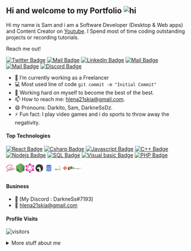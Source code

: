 ## Hi and welcome to my Portfolio <img src="https://user-images.githubusercontent.com/1303154/88677602-1635ba80-d120-11ea-84d8-d263ba5fc3c0.gif" width="28px" alt="hi">

Hi my name is Sam and i am a Software Developer (Desktop & Web apps) and Content Creator on [Youtube](https://youtube.com/coderone). I Spend most of time coding outstanding projects or recording tutorials.

Reach me out!

[![Twitter Badge](https://img.shields.io/badge/-@MyTwitter-1ca0f1?style=flat&labelColor=1ca0f1&logo=twitter&logoColor=white&link=https://twitter.com/DarkneSsDz)](https://twitter.com/DarkneSsDz) [![Mail Badge](https://img.shields.io/badge/-MyYoutubeChannel-e74c3c?style=flat&labelColor=e74c3c&logo=youtube&logoColor=white)](https://www.youtube.com/channel/UC6xAHhFeCdJ2IveUptYVBVw/videos) [![Linkedin Badge](https://img.shields.io/badge/-MyLinkedIn-0e76a8?style=flat&labelColor=0e76a8&logo=linkedin&logoColor=white)](https://www.linkedin.com/in/DarkneSsDz/) [![Mail Badge](https://img.shields.io/badge/-@MyInstagram-e84393?style=flat&labelColor=e84393&logo=instagram&logoColor=white)](https://instagram.com/DarkneSsDz) [![Mail Badge](https://img.shields.io/badge/-MyEmail-c0392b?style=flat&labelColor=c0392b&logo=gmail&logoColor=white)](mailto:hlena21skia@gmail.com) [![Discord Badge](https://img.shields.io/badge/-Discord-590F93?style=flat&labelColor=7E27C3&logo=discord&logoColor=white)](https://discord.gg/hVVxQTVkbx)

<!-- TODO: Add last video link -->

- 🔭 I’m currently working as a Freelancer
- :computer: Most used line of code `git commit -m "Initial Commit"`
- 🤔 Working hard on myself to become the best of the best.
- 📫 How to reach me: hlena21skia@gmail.com.
- 😄 Pronouns: Darkito, Sam, DarkneSsDz.
- ⚡ Fun fact: I play video games and i do sports to throw away the negativity.

#### Top Technologies

<!-- TODO: Make technologies links takes you to repositories -->

[![React Badge](https://img.shields.io/badge/-React-61DBFB?style=for-the-badge&labelColor=black&logo=react&logoColor=61DBFB)](#) [![Csharp Badge](https://img.shields.io/badge/-csharp-61DBFB?style=for-the-badge&labelColor=black&logo=csharp&logoColor=61DBFB)](#) [![Javascript Badge](https://img.shields.io/badge/-Javascript-F0DB4F?style=for-the-badge&labelColor=black&logo=javascript&logoColor=F0DB4F)](#) [![C++ Badge](https://img.shields.io/badge/-c++-007acc?style=for-the-badge&labelColor=black&logo=cplusplus&logoColor=007acc)](#) [![Nodejs Badge](https://img.shields.io/badge/-Nodejs-3C873A?style=for-the-badge&labelColor=black&logo=node.js&logoColor=3C873A)](#) [![SQL Badge](https://img.shields.io/badge/-Mysql-e535ab?style=for-the-badge&labelColor=black&logo=node.js&logoColor=e535ab)](#) [![Visual basic Badge](https://img.shields.io/badge/-visualbasic-e535ab?style=for-the-badge&labelColor=black&logo=node.js&logoColor=orange)](#) [![PHP Badge](https://img.shields.io/badge/-PHP-AD9DB9?style=for-the-badge&labelColor=black&logo=node.js&logoColor=white)](#)


<img align="left" alt="Sass" width="26px" src="https://raw.githubusercontent.com/github/explore/80688e429a7d4ef2fca1e82350fe8e3517d3494d/topics/sass/sass.png" />

<img align="left" alt="Node.js" width="26px" src="https://raw.githubusercontent.com/github/explore/80688e429a7d4ef2fca1e82350fe8e3517d3494d/topics/nodejs/nodejs.png" />

<img align="left" alt="GraphQL" width="26px" src="https://raw.githubusercontent.com/github/explore/80688e429a7d4ef2fca1e82350fe8e3517d3494d/topics/graphql/graphql.png" />

<img align="left" alt="Deno" width="26px" src="https://raw.githubusercontent.com/github/explore/361e2821e2dea67711cde99c9c40ed357061cf27/topics/deno/deno.png" />

<img align="left" alt="SQL" width="26px" src="https://raw.githubusercontent.com/github/explore/80688e429a7d4ef2fca1e82350fe8e3517d3494d/topics/sql/sql.png" />

<img align="left" alt="MySQL" width="26px" src="https://raw.githubusercontent.com/github/explore/80688e429a7d4ef2fca1e82350fe8e3517d3494d/topics/mysql/mysql.png" />

<img align="left" alt="Git" width="26px" src="https://raw.githubusercontent.com/github/explore/80688e429a7d4ef2fca1e82350fe8e3517d3494d/topics/git/git.png" />

<img align="left" alt="MongoDB" width="26px" src="https://raw.githubusercontent.com/github/explore/80688e429a7d4ef2fca1e82350fe8e3517d3494d/topics/mongodb/mongodb.png" />

<br />
<br />

#### Business
- :paperclip: [My Discord : DarkneSs#7193]
- :email: hlena21skia@gmail.com


#### Profile Visits 

![visitors](https://visitor-badge.glitch.me/badge?page_id=ipenywis.ipenywis)

<details>
<summary>
  More stuff about me
</summary>

<br >

I love sharing knowledge and putting tutorials, courses and posts together for helping other developers, and tjat's why CoderOne Youtube Channel exists!

#### What is CoderOne?

CoderOne is a youtube channel for learning Web/Mobile development, coding and design. Including new technologies and frameworks and anything really related to development world.

#### Coding Stats

<!--START_SECTION:waka-->
```text
JavaScript   15 hrs 41 mins  ████████████████████▓░░░░   82.29 % 
HTML         1 hr 50 mins    ██▒░░░░░░░░░░░░░░░░░░░░░░   09.61 % 
Markdown     1 hr 27 mins    ██░░░░░░░░░░░░░░░░░░░░░░░   07.63 % 
Other        2 mins          ░░░░░░░░░░░░░░░░░░░░░░░░░   00.25 % 
YAML         2 mins          ░░░░░░░░░░░░░░░░░░░░░░░░░   00.19 % 
```
<!--END_SECTION:waka-->

#### Github Stats

![DarkneS's github stats](https://github-readme-stats.vercel.app/api?username=DarkneSsDz&count_private=true&theme=tokyonight&hide=contribs,prs)

</details>
